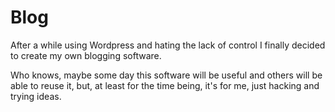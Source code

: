 Blog
====
After a while using Wordpress and hating the lack of control I finally decided to create my own blogging software.

Who knows, maybe some day this software will be useful and others will be able to reuse it, but, at least for the time being, it's for me, just hacking and trying ideas.
